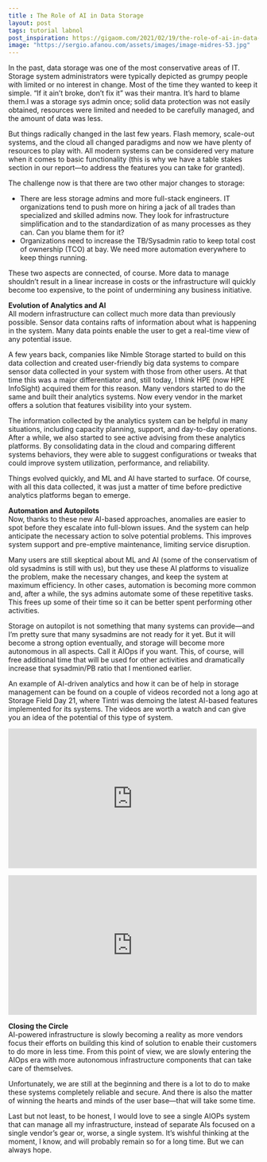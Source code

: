 ```yaml
---
title : The Role of AI in Data Storage
layout: post
tags: tutorial labnol
post_inspiration: https://gigaom.com/2021/02/19/the-role-of-ai-in-data-storage/
image: "https://sergio.afanou.com/assets/images/image-midres-53.jpg"
---
```


<p>In the past, data storage was one of the most conservative areas of IT. Storage system administrators were typically depicted as grumpy people with limited or no interest in change. Most of the time they wanted to keep it simple. “If it ain’t broke, don’t fix it” was their mantra. It’s hard to blame them.I was a storage sys admin once; solid data protection was not easily obtained, resources were limited and needed to be carefully managed, and the amount of data was less.</p>
<p>But things radically changed in the last few years. Flash memory, scale-out systems, and the cloud all changed paradigms and now we have plenty of resources to play with. All modern systems can be considered very mature when it comes to basic functionality (this is why we have a table stakes section in our report—to address the features you can take for granted).</p>
<p>The challenge now is that there are two other major changes to storage:</p>
<ul>
<li>There are less storage admins and more full-stack engineers. IT organizations tend to push more on hiring a jack of all trades than specialized and skilled admins now. They look for infrastructure simplification and to the standardization of as many processes as they can. Can you blame them for it?</li>
<li>Organizations need to increase the TB/Sysadmin ratio to keep total cost of ownership (TCO) at bay. We need more automation everywhere to keep things running.</li>
</ul>
<p>These two aspects are connected, of course. More data to manage shouldn’t result in a linear increase in costs or the infrastructure will quickly become too expensive, to the point of undermining any business initiative.</p>
<p><strong>Evolution of Analytics and AI</strong><br />
All modern infrastructure can collect much more data than previously possible. Sensor data contains rafts of information about what is happening in the system. Many data points enable the user to get a real-time view of any potential issue.</p>
<p>A few years back, companies like Nimble Storage started to build on this data collection and created user-friendly big data systems to compare sensor data collected in your system with those from other users. At that time this was a major differentiator and, still today, I think HPE (now HPE InfoSight) acquired them for this reason. Many vendors started to do the same and built their analytics systems. Now every vendor in the market offers a solution that features visibility into your system.</p>
<p>The information collected by the analytics system can be helpful in many situations, including capacity planning, support, and day-to-day operations. After a while, we also started to see active advising from these analytics platforms. By consolidating data in the cloud and comparing different systems behaviors, they were able to suggest configurations or tweaks that could improve system utilization, performance, and reliability.</p>
<p>Things evolved quickly, and ML and AI have started to surface. Of course, with all this data collected, it was just a matter of time before predictive analytics platforms began to emerge.</p>
<p><strong>Automation and Autopilots</strong><br />
Now, thanks to these new AI-based approaches, anomalies are easier to spot before they escalate into full-blown issues. And the system can help anticipate the necessary action to solve potential problems. This improves system support and pre-emptive maintenance, limiting service disruption.</p>
<p>Many users are still skeptical about ML and AI (some of the conservatism of old sysadmins is still with us), but they use these AI platforms to visualize the problem, make the necessary changes, and keep the system at maximum efficiency. In other cases, automation is becoming more common and, after a while, the sys admins automate some of these repetitive tasks. This frees up some of their time so it can be better spent performing other activities.</p>
<p>Storage on autopilot is not something that many systems can provide—and I’m pretty sure that many sysadmins are not ready for it yet. But it will become a strong option eventually, and storage will become more autonomous in all aspects. Call it AIOps if you want. This, of course, will free additional time that will be used for other activities and dramatically increase that sysadmin/PB ratio that I mentioned earlier.</p>
<p>An example of AI-driven analytics and how it can be of help in storage management can be found on a couple of videos recorded not a long ago at Storage Field Day 21, where Tintri was demoing the latest AI-based features implemented for its systems. The videos are worth a watch and can give you an idea of the potential of this type of system.</p>
<p><iframe title="Tintri Anomaly Detection Demonstration" width="500" height="281" src="https://www.youtube.com/embed/hrATdtjZ8GE?feature=oembed" frameborder="0" allow="accelerometer; autoplay; clipboard-write; encrypted-media; gyroscope; picture-in-picture" allowfullscreen></iframe></p>
<p><iframe title="Tintri Analytics Advisor Demonstration" width="500" height="281" src="https://www.youtube.com/embed/uJW5C-w8NZk?feature=oembed" frameborder="0" allow="accelerometer; autoplay; clipboard-write; encrypted-media; gyroscope; picture-in-picture" allowfullscreen></iframe></p>
<p><strong>Closing the Circle</strong><br />
AI-powered infrastructure is slowly becoming a reality as more vendors focus their efforts on building this kind of solution to enable their customers to do more in less time. From this point of view, we are slowly entering the AIOps era with more autonomous infrastructure components that can take care of themselves.</p>
<p>Unfortunately, we are still at the beginning and there is a lot to do to make these systems completely reliable and secure. And there is also the matter of winning the hearts and minds of the user base—that will take some time.</p>
<p>Last but not least, to be honest, I would love to see a single AIOPs system that can manage all my infrastructure, instead of separate AIs focused on a single vendor’s gear or, worse, a single system. It’s wishful thinking at the moment, I know, and will probably remain so for a long time. But we can always hope.</p>
